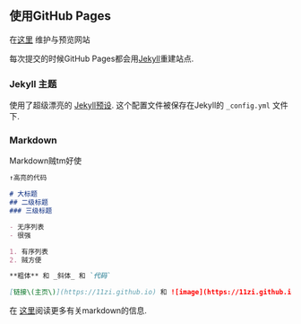 ## 使用GitHub Pages

在[这里](https://github.com/11zi/11zi.github.io/edit/master/README.md) 维护与预览网站

每次提交的时候GitHub Pages都会用[Jekyll](https://jekyllrb.com/)重建站点.

### Jekyll 主题

使用了超级漂亮的 [Jekyll预设](https://github.com/11zi/11zi.github.io/settings). 这个配置文件被保存在Jekyll的 `_config.yml` 文件下.

### Markdown

Markdown贼tm好使

```markdown
↑高亮的代码

# 大标题
## 二级标题
### 三级标题

- 无序列表
- 很强

1. 有序列表
2. 贼方便

**粗体** 和 _斜体_ 和 `代码`

[链接\(主页\)](https://11zi.github.io) 和 ![image](https://11zi.github.io/icon.png)
```

在 [这里](https://guides.github.com/features/mastering-markdown/)阅读更多有关markdown的信息.


